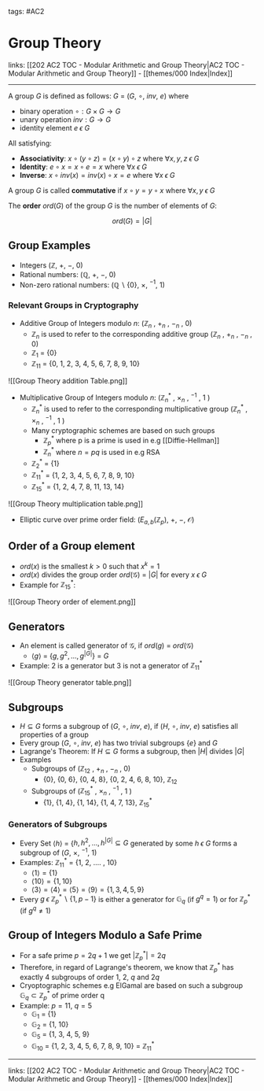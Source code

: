 tags: #AC2

# Group Theory

links: [[202 AC2 TOC - Modular Arithmetic and Group Theory|AC2 TOC - Modular Arithmetic and Group Theory]] - [[themes/000 Index|Index]]

---

A group $G$ is defined as follows: $G$ = ($G$, $\circ$, $inv$, $e$) where
- binary operation $\circ : G \times G \rightarrow G$
- unary operation $inv : G \rightarrow G$ 
- identity element $e \; \epsilon \; G$

All satisfying:
- **Associativity**: $x \circ (y\circ z) = (x\circ y) \circ z$ where $\forall x,y,z \; \epsilon \; G$
- **Identity**: $e \circ x = x \circ e = x$ where $\forall x \; \epsilon \; G$
- **Inverse**: $x\circ inv(x) = inv(x) \circ x = e$ where $\forall x \; \epsilon \; G$

A group $G$ is called **commutative** if $x\circ y = y \circ x$ where $\forall x,y \; \epsilon \; G$

The **order** $ord(G)$ of the group $G$ is the number of elements of $G$:

$$ord(G) = |G| $$

## Group Examples

- Integers ($\mathbb{Z}$, $+$, $-$, $0$)
- Rational numbers: ($\mathbb{Q}$, $+$, $-$, 0)
- Non-zero rational numbers: ($\mathbb{Q} \backslash \{ 0 \}$, $\times$, $^{-1}$, $1$)

### Relevant Groups in Cryptography

- Additive Group of Integers modulo $n$: ($\mathbb{Z}_n$ , $+_n$ , $-_n$ , 0)
	- $\mathbb{Z}_n$ is used to refer to the corresponding additive group ($\mathbb{Z}_n$ , $+_n$ , $-_n$ , 0)
	- $\mathbb{Z}_1$ = {0}
	- $\mathbb{Z}_{11}$ = {0, 1, 2, 3, 4, 5, 6, 7, 8, 9, 10}

![[Group Theory addition Table.png]]

- Multiplicative Group of Integers modulo $n$: ($\mathbb{Z}^*_n$ , $\times _n$ , $^{-1}$ , 1 )
	- $\mathbb{Z}^*_n$ is used to refer to the corresponding multiplicative group ($\mathbb{Z}^*_n$ , $\times _n$ , $^{-1}$ , 1 )
	- Many cryptographic schemes are based on such groups
		- $\mathbb{Z}^*_p$ where p is a prime is used in e.g [[Diffie-Hellman]]
		- $\mathbb{Z}^*_n$ where $n=pq$ is used in e.g RSA
	- $\mathbb{Z}^*_2$ = {1}
	- $\mathbb{Z}^*_{11}$ = {1, 2, 3, 4, 5, 6, 7, 8, 9, 10}
	- $\mathbb{Z}^*_{15}$ = {1, 2, 4, 7, 8, 11, 13, 14}

![[Group Theory multiplication table.png]]

- Elliptic curve over prime order field: ($E_{a,b}(\mathbb{Z}_p)$, $+$, $-$, $\mathcal{O}$)

## Order of a Group element

- $ord(x)$ is the smallest $k>0$ such that $x^k=1$
- $ord(x)$ divides the group order $ord(\mathcal{G}$) = |$G$| for every $x \; \epsilon \; G$
- Example for $\mathbb{Z}^*_{15}$:

![[Group Theory order of element.png]]

## Generators

- An element is called generator of $\mathcal{G}$, if $ord(g)$ = $ord(\mathcal{G}$)
	- $\langle g \rangle$ = {$g,g^2,...,g^{|G|}$} = $G$
- Example: 2 is a generator but 3 is not a generator of $\mathbb{Z}^*_{11}$

![[Group Theory generator table.png]]

## Subgroups

- $H\subseteq G$ forms a subgroup of ($G$, $\circ$, $inv$, $e$), if ($H$, $\circ$, $inv$, $e$) satisfies all properties of a group
- Every group ($G$, $\circ$, $inv$, $e$) has two trivial subgroups {$e$} and $G$
- Lagrange's Theorem: If  $H\subseteq G$ forms a subgroup, then $|H|$ divides $|G|$
- Examples
	- Subgroups of ($\mathbb{Z}_{12}$ , $+_n$ , $-_n$ , 0)
		- {0}, {0, 6}, {0, 4, 8}, {0, 2, 4, 6, 8, 10}, $\mathbb{Z}_{12}$
	- Subgroups of ($\mathbb{Z}^*_{15}$ , $\times _n$ , $^{-1}$ , 1 )
		- {1}, {1, 4}, {1, 14}, {1, 4, 7, 13}, $\mathbb{Z}^*_{15}$

### Generators of Subgroups

- Every Set $\langle h \rangle$ = {$h,h^2,...,h^{|G|}\subseteq G$ generated by some $h \; \epsilon \; G$ forms a subgroup of ($G$, $\times$, $^{-1}$, $1$)
- Examples: $\mathbb{Z}_{11}^*$ = {1, 2, .... , 10}
	- $\langle 1 \rangle = \{ 1 \}$
	- $\langle 10 \rangle = \{ 1, 10 \}$
	- $\langle 3 \rangle = \langle 4 \rangle = \langle 5 \rangle = \langle 9 \rangle = \{ 1,3,4,5,9 \}$
- Every  $g \; \epsilon \; \mathbb{Z}_p^* \backslash \{ 1, p-1 \}$ is either a generator for $\mathbb{G}_q$ (if $g^q = 1$) or for $\mathbb{Z}_p^*$ (if $g^q \neq 1$)

## Group of Integers Modulo a Safe Prime

- For a safe prime $p = 2q+1$ we get $|\mathbb{Z}^*_{p}| = 2q$
- Therefore, in regard of Lagrange's theorem, we know that $\mathbb{Z}^*_{p}$ has exactly 4 subgroups of order $1$, $2$, $q$ and $2q$
- Cryoptographic schemes e.g ElGamal are based on such a subgroup $\mathbb{G}_q \subset \mathbb{Z}^*_{p}$ of prime order q
- Example: $p=11$, $q=5$
	- $\mathbb{G}_{1}$ = {1}
	- $\mathbb{G}_{2}$ = {1, 10}
	- $\mathbb{G}_{5}$ = {1, 3, 4, 5, 9}
	- $\mathbb{G}_{10}$ = {1, 2, 3, 4, 5, 6, 7, 8, 9, 10} = $\mathbb{Z}^*_{11}$

---
links: [[202 AC2 TOC - Modular Arithmetic and Group Theory|AC2 TOC - Modular Arithmetic and Group Theory]] - [[themes/000 Index|Index]]